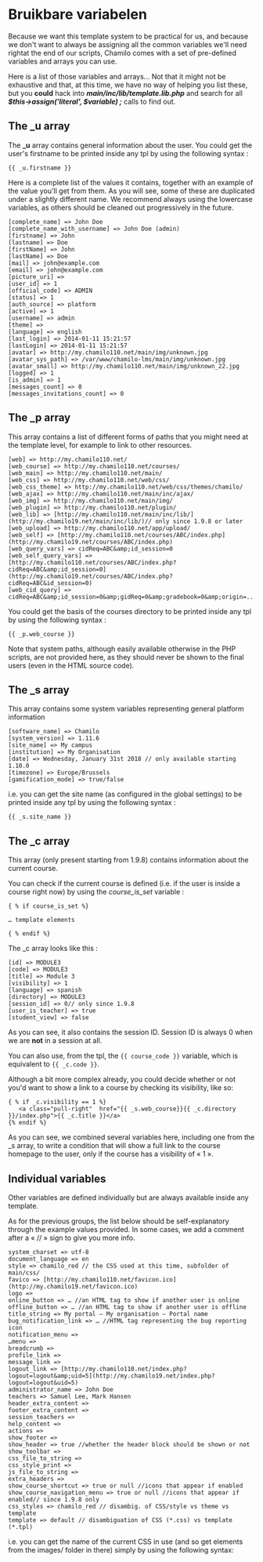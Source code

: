 # Bruikbare variabelen

Because we want this template system to be practical for us, and because we don't want to always be assigning all the common variables we'll need rightat the end of our scripts, Chamilo comes with a set of pre-defined variables and arrays you can use.

Here is a list of those variables and arrays... Not that it might not be exhaustive and that, at this time, we have no way of helping you list these, but you **could** hack into _**main/inc/lib/template.lib.php**_ and search for all _**$this-&gt;assign\('literal', $variable\) ;**_ calls to find out.

## The \_u array

The **\_u** array contains general information about the user. You could get the user's firstname to be printed inside any tpl by using the following syntax :

```text
{{ _u.firstname }}
```

Here is a complete list of the values it contains, together with an example of the value you'll get from them. As you will see, some of these are duplicated under a slightly different name. We recommend always using the lowercase variables, as others should be cleaned out progressively in the future.

```text
[complete_name] => John Doe
[complete_name_with_username] => John Doe (admin)
[firstname] => John 
[lastname] => Doe 
[firstName] => John 
[lastName] => Doe 
[mail] => john@example.com
[email] => john@example.com
[picture_uri] => 
[user_id] => 1 
[official_code] => ADMIN 
[status] => 1 
[auth_source] => platform
[active] => 1 
[username] => admin 
[theme] => 
[language] => english 
[last_login] => 2014-01-11 15:21:57
[lastLogin] => 2014-01-11 15:21:57
[avatar] => http://my.chamilo110.net/main/img/unknown.jpg
[avatar_sys_path] => /var/www/chamilo-lms/main/img/unknown.jpg
[avatar_small] => http://my.chamilo110.net/main/img/unknown_22.jpg
[logged] => 1 
[is_admin] => 1 
[messages_count] => 0
[messages_invitations_count] => 0
```

## The \_p array

This array contains a list of different forms of paths that you might need at the template level, for example to link to other resources.

```text
[web] => http://my.chamilo110.net/
[web_course] => http://my.chamilo110.net/courses/ 
[web_main] => http://my.chamilo110.net/main/ 
[web_css] => http://my.chamilo110.net/web/css/ 
[web_css_theme] => http://my.chamilo110.net/web/css/themes/chamilo/
[web_ajax] => http://my.chamilo110.net/main/inc/ajax/ 
[web_img] => http://my.chamilo110.net/main/img/ 
[web_plugin] => http://my.chamilo110.net/plugin/ 
[web_lib] => [http://my.chamilo110.net/main/inc/lib/](http://my.chamilo19.net/main/inc/lib/)// only since 1.9.8 or later
[web_upload] => http://my.chamilo110.net/app/upload/
[web_self] => [http://my.chamilo110.net/courses/ABC/index.php](http://my.chamilo19.net/courses/ABC/index.php)
[web_query_vars] => cidReq=ABC&amp;id_session=0
[web_self_query_vars] => [http://my.chamilo110.net/courses/ABC/index.php?cidReq=ABC&amp;id_session=0](http://my.chamilo19.net/courses/ABC/index.php?cidReq=ABC&id_session=0)
[web_cid_query] => cidReq=ABC&amp;id_session=0&amp;gidReq=0&amp;gradebook=0&amp;origin=...
```

You could get the basis of the courses directory to be printed inside any tpl by using the following syntax :

```text
{{ _p.web_course }}
```

Note that system paths, although easily available otherwise in the PHP scripts, are not provided here, as they should never be shown to the final users \(even in the HTML source code\).

## The \_s array

This array contains some system variables representing general platform information

```text
[software_name] => Chamilo 
[system_version] => 1.11.6
[site_name] => My campus 
[institution] => My Organisation
[date] => Wednesday, January 31st 2018 // only available starting 1.10.0
[timezone] => Europe/Brussels
[gamification_mode] => true/false
```

i.e. you can get the site name \(as configured in the global settings\) to be printed inside any tpl by using the following syntax :

```text
{{ _s.site_name }}
```

## The \_c array

This array \(only present starting from 1.9.8\) contains information about the current course.

You can check if the current course is defined \(i.e. if the user is inside a course right now\) by using the _course\_is\_set_ variable :

```text
{ % if course_is_set %}

… template elements

{ % endif %}
```

The \_c array looks like this :

```text
[id] => MODULE3 
[code] => MODULE3 
[title] => Module 3
[visibility] => 1
[language] => spanish 
[directory] => MODULE3 
[session_id] => 0// only since 1.9.8
[user_is_teacher] => true
[student_view] => false
```

As you can see, it also contains the session ID. Session ID is always 0 when we are **not** in a session at all.

You can also use, from the tpl, the `{{ course_code }}` variable, which is equivalent to `{{ _c.code }}`.

Although a bit more complex already, you could decide whether or not you'd want to show a link to a course by checking its visibility, like so:

```text
{ % if _c.visibility == 1 %}
   <a class="pull-right"  href="{{ _s.web_course}}{{ _c.directory }}/index.php">{{ _c.title }}</a>
{% endif %}
```

As you can see, we combined several variables here, including one from the \_s array, to write a condition that will show a full link to the course homepage to the user, only if the course has a visibility of « 1 ».

## Individual variables

Other variables are defined individually but are always available inside any template.

As for the previous groups, the list below should be self-explanatory through the example values provided. In some cases, we add a comment after a « // » sign to give you more info.

```text
system_charset => utf-8
document_language => en
style => chamilo_red // the CSS used at this time, subfolder of main/css/
favico => [http://my.chamilo110.net/favicon.ico](http://my.chamilo19.net/favicon.ico)
logo => 
online_button => … //an HTML tag to show if another user is online
offline_button => … //an HTML tag to show if another user is offline
title_string => My portal – My organisation – Portal name
bug_notification_link => … //HTML tag representing the bug reporting icon
notification_menu => 
…menu => 
breadcrumb => 
profile_link => 
message_link => 
logout_link => [http://my.chamilo110.net/index.php?logout=logout&amp;uid=5](http://my.chamilo19.net/index.php?logout=logout&uid=5)
administrator_name => John Doe
teachers => Samuel Lee, Mark Hansen
header_extra_content => 
footer_extra_content => 
session_teachers => 
help_content => 
actions => 
show_footer => 
show_header => true //whether the header block should be shown or not
show_toolbar => 
css_file_to_string => 
css_style_print => 
js_file_to_string => 
extra_headers => 
show_course_shortcut => true or null //icons that appear if enabled
show_course_navigation_menu => true or null //icons that appear if enabled// since 1.9.8 only
css_styles => chamilo_red // disambig. of CSS/style vs theme vs template
template => default // disambiguation of CSS (*.css) vs template (*.tpl)
```

i.e. you can get the name of the current CSS in use \(and so get elements from the images/ folder in there\) simply by using the following syntax:

